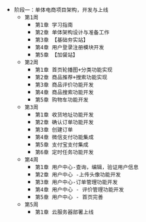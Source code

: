 
* `阶段一：单体电商项目架构，开发与上线`
    * `第1周`
        * `第1章 学习指南`
        * `第2章 单体架构设计与准备工作`
        * `第3章 【基础夯实站】`
        * `第4章 用户登录注册模块开发`
        * `第5章 【加餐站】`
    * `第2周`
        * `第1章 首页轮播图+分类功能实现`
        * `第2章 商品推荐+搜索功能实现`
        * `第3章 商品评价功能开发`
        * `第4章 商品搜索功能开发`
        * `第5章 购物车功能开发`
    * `第3周`
        * `第1章 收货地址功能开发`
        * `第2章 确认订单功能开发`
        * `第3章 创建订单`
        * `第4章 微信支付功能集成`
        * `第5章 支付宝支付集成`
        * `第6章 定时任务功能开发`
    * `第4周`
        * `第1章 用户中心-查询，编辑，验证用户信息`
        * `第2章 用户中心 -上传头像功能开发`
        * `第3章 用户中心-订单管理功能开发`
        * `第4章 用户中心 - 评价管理功能开发`
        * `第5章 用户中心 - 首页完善`
    * `第5周`
        * `第1章 云服务器部署上线`